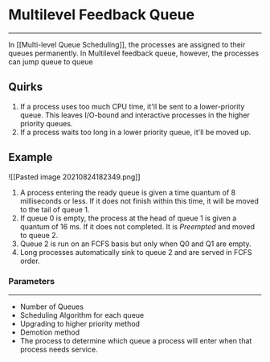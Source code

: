 # Multilevel Feedback Queue
***
In [[Multi-level Queue Scheduling]], the processes are assigned to their queues permanently. In Multilevel feedback queue, however, the processes can jump queue to queue

## Quirks
1. If a process uses too much CPU time, it'll be sent to a lower-priority queue. This leaves I/O-bound and interactive processes in the higher priority queues.
2. If a process waits too long in a lower priority queue, it'll be moved up.

## Example 
![[Pasted image 20210824182349.png]]

1. A process entering the ready queue is given a time quantum of 8 milliseconds or less. If it does not finish within this time, it will be moved to the tail of queue 1.
2. If queue 0 is empty, the process at the head of queue 1 is given a quantum of 16 ms. If it does not completed. It is *Preempted* and moved to queue 2.
3. Queue 2 is run on an FCFS basis but only when Q0 and Q1 are empty.
4. Long processes automatically sink to queue 2 and are served in FCFS order.

### Parameters
***
- Number of Queues
- Scheduling Algorithm for each queue
- Upgrading to higher priority method
- Demotion method
- The process to determine which queue a process will enter when that process needs service.